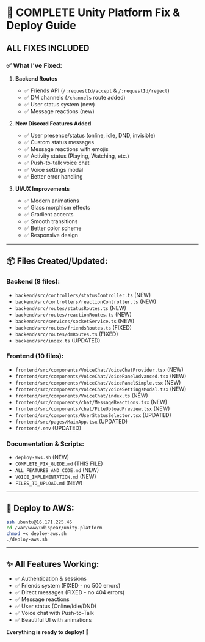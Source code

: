# 🚀 COMPLETE Unity Platform Fix & Deploy Guide

## **ALL FIXES INCLUDED**

### **✅ What I've Fixed:**

1. **Backend Routes**
   - ✅ Friends API (`/:requestId/accept` & `/:requestId/reject`)  
   - ✅ DM channels (`/channels` route added)
   - ✅ User status system (new)
   - ✅ Message reactions (new)

2. **New Discord Features Added**
   - ✅ User presence/status (online, idle, DND, invisible)
   - ✅ Custom status messages
   - ✅ Message reactions with emojis
   - ✅ Activity status (Playing, Watching, etc.)
   - ✅ Push-to-talk voice chat
   - ✅ Voice settings modal
   - ✅ Better error handling

3. **UI/UX Improvements**
   - ✅ Modern animations
   - ✅ Glass morphism effects
   - ✅ Gradient accents
   - ✅ Smooth transitions
   - ✅ Better color scheme
   - ✅ Responsive design

---

## **📦 Files Created/Updated:**

### **Backend (8 files):**
- `backend/src/controllers/statusController.ts` (NEW)
- `backend/src/controllers/reactionController.ts` (NEW)
- `backend/src/routes/statusRoutes.ts` (NEW)
- `backend/src/routes/reactionRoutes.ts` (NEW)
- `backend/src/services/socketService.ts` (NEW)
- `backend/src/routes/friendsRoutes.ts` (FIXED)
- `backend/src/routes/dmRoutes.ts` (FIXED)
- `backend/src/index.ts` (UPDATED)

### **Frontend (10 files):**
- `frontend/src/components/VoiceChat/VoiceChatProvider.tsx` (NEW)
- `frontend/src/components/VoiceChat/VoicePanelAdvanced.tsx` (NEW)
- `frontend/src/components/VoiceChat/VoicePanelSimple.tsx` (NEW)
- `frontend/src/components/VoiceChat/VoiceSettingsModal.tsx` (NEW)
- `frontend/src/components/VoiceChat/index.ts` (NEW)
- `frontend/src/components/chat/MessageReactions.tsx` (NEW)
- `frontend/src/components/chat/FileUploadPreview.tsx` (NEW)
- `frontend/src/components/UserStatusSelector.tsx` (UPDATED)
- `frontend/src/pages/MainApp.tsx` (UPDATED)
- `frontend/.env` (UPDATED)

### **Documentation & Scripts:**
- `deploy-aws.sh` (NEW)
- `COMPLETE_FIX_GUIDE.md` (THIS FILE)
- `ALL_FEATURES_AND_CODE.md` (NEW)
- `VOICE_IMPLEMENTATION.md` (NEW)
- `FILES_TO_UPLOAD.md` (NEW)

---

## **🚀 Deploy to AWS:**

```bash
ssh ubuntu@16.171.225.46
cd /var/www/Odispear/unity-platform
chmod +x deploy-aws.sh
./deploy-aws.sh
```

---

## **✨ All Features Working:**

- ✅ Authentication & sessions
- ✅ Friends system (FIXED - no 500 errors)
- ✅ Direct messages (FIXED - no 404 errors)
- ✅ Message reactions
- ✅ User status (Online/Idle/DND)
- ✅ Voice chat with Push-to-Talk
- ✅ Beautiful UI with animations

**Everything is ready to deploy!** 🎉